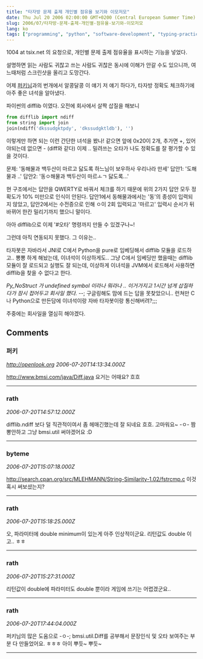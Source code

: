 ```yaml
---
title: "타자방 문제 출제 개인별 점유율 보기와 이모저모"
date: Thu Jul 20 2006 02:00:00 GMT+0200 (Central European Summer Time)
slug: 2006/07/타자방-문제-출제-개인별-점유율-보기와-이모저모
lang: ko
tags: ["programming", "python", "software-development", "typing-practice"]
---
```


1004 at tsix.net 의 요청으로,
개인별 문제 출제 점유율을 표시하는 기능을 넣었다.

설명하면 읽는 사람도 귀찮고 쓰는 사람도 귀찮은 동시에
이해가 안갈 수도 있으니까, 여느때처럼 스크린샷을 올리고 도망간다.

어제 [퍼키님](http://openlook.org/blog/)과의 번개에서 알콩달콩 이 얘기 저 얘기 하다가, 타자방 정확도 체크하기에 아주 좋은 녀석을 알아냈다.

파이썬의 difflib 이였다. 오전에 회사에서 살짝 삽질을 해보니

```python
from difflib import ndiff
from string import join
join(ndiff('dkssudgktpdy', 'dkssudgktldb'), '')
```

이렇게만 하면 되는 이런 간단한 녀석을 봤나!
같으면 앞에 0x20이 2개, 추가면 +, 있어야되는데 없으면 - (diff와 같다)
이제 .. 밀려쓰는 오타가 나도 정확도를 잘 평가할 수 있을 것이다.

문제: '동해물과 백두산이 마르고 닳도록 하느님이 보우하사 우리나라 만세'
답안1: '도해물과 ..'
답안2: '동ㅇ해물과 백두산이 마르ㅗㄱ 닳도록...'

현 구조에서는 답안을 QWERTY로 바꿔서 체크를 하기 때문에 위의 
2가지 답안 모두 정확도가 10% 미만으로 인식이 안된다. 
답안1에서 동해물과에서는 '동'의 종성이 입력되지 않았고,
답안2에서는 수전증으로 인해 ㅇ이 2회 입력되고 '마르고' 입력시
순서가 뒤바뀌어 한칸 밀리기까지 했으니 말이다.

아아 difflib으로 이제 '#오타' 명령까지 만들 수 있겠구나~! 

그런데 아직 연동되지 못했다. 그 이유는..

타자봇은 자바라서 JNI로 C에서 Python을 pure로 임베딩해서 difflib 모듈을
로드하고.. 뽕뽕 하게 해놨는데, 이녀석이 이상하게도.. 그냥 C에서 임베딩만
했을때는 difflib 모듈이 잘 로드되고 실행도 잘 되는데, 이상하게 이녀석을
JVM에서 로드해서 사용하면 difflib을 찾을 수 없다고 한다. 

_Py_NoStruct 가 undefined symbol 이라나 뭐라나 .. 이거가지고 
1시간 넘게 삽질하다가 잠시 접어두고 회사일 했다. -_-;
구글링해도 맘에 드는 답을 못찾았으니.. 
런쳐만 C나 Python으로 만든담에 이녀석이랑 자바 타자봇이랑 통신해버려?;;;

주중에는 회사일을 열심히 해야겠다.

## Comments

### 퍼키
*http://openlook.org*
*2006-07-20T14:13:34.000Z*

http://www.bmsi.com/java/Diff.java  요거는 어때요? 흐흐

---

### rath
*2006-07-20T14:57:12.000Z*

difflib.ndiff 보다 덜 직관적이여서 좀 헤매긴했는데 잘 되네요 흐흐.
고마워요~ -ㅇ- 짬뽕안하고 그냥 bmsi.util 써야겠어요 :D

---

### byteme
*2006-07-20T15:07:18.000Z*

http://search.cpan.org/src/MLEHMANN/String-Similarity-1.02/fstrcmp.c 이것 혹시 써보셨는지?

---

### rath
*2006-07-20T15:18:25.000Z*

오, 파라미터에 double minimum이 있는게 아주 인상적이군요. 리턴값도 double 이고.. ㅎㅎ

---

### rath
*2006-07-20T15:27:31.000Z*

리턴값이 double에 파라미터도 double 뿐이라 게임에 쓰기는 어렵겠군요..

---

### rath
*2006-07-20T17:44:04.000Z*

퍼키님의 많은 도움으로 -ㅇ-; bmsi.util.Diff를 공부해서 문장인식 및 오타 보여주는 부분 다 만들었어요. ㅎㅎㅎ 아이 뿌듯~ 뿌듯~

---
